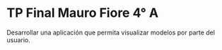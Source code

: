 # TP Final Mauro Fiore 4° A
 Desarrollar una aplicación que permita visualizar modelos por parte del usuario.
